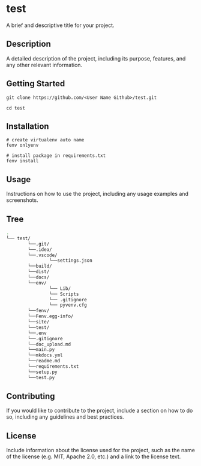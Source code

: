 
# test
A brief and descriptive title for your project.

## Description

A detailed description of the project, including its purpose, features, and any other relevant information.

## Getting Started

```
git clone https://github.com/<User Name Github>/test.git

cd test

```

## Installation

```
# create virtualenv auto name
fenv onlyenv

# install package in requirements.txt
fenv install

```

## Usage

Instructions on how to use the project, including any usage examples and screenshots.

## Tree

<!--- Start Tree --->
```bash
.
└── test/
        └──.git/
        └──.idea/
        └──.vscode/
                └──settings.json
        └──build/
        └──dist/
        └──docs/
        └──env/
                └── Lib/
                └── Scripts
                └── .gitignore
                └── pyvenv.cfg
        └──fenv/
        └──Fenv.egg-info/
        └──site/
        └──test/
        └──.env
        └──.gitignore
        └──doc_upload.md
        └──main.py
        └──mkdocs.yml
        └──readme.md
        └──requirements.txt
        └──setup.py
        └──test.py

```
<!--- End Tree --->

## Contributing

If you would like to contribute to the project, include a section on how to do so, including any guidelines and best practices.

## License

Include information about the license used for the project, such as the name of the license (e.g. MIT, Apache 2.0, etc.) and a link to the license text.

